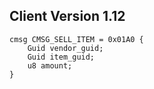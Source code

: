 ## Client Version 1.12

```rust,ignore
cmsg CMSG_SELL_ITEM = 0x01A0 {
    Guid vendor_guid;    
    Guid item_guid;    
    u8 amount;    
}

```
